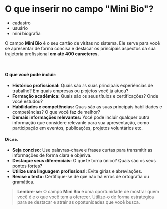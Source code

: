 # O que inserir no campo "Mini Bio"?

- cadastro
- usuário
- mini biografia

O campo **Mini Bio** é o seu cartão de visitas no sistema. Ele serve para você se apresentar de forma concisa e destacar os principais aspectos da sua trajetória profissional **em até 400 caracteres.**

&nbsp;

#### **O que você pode incluir:**

* **Histórico profissional:** Quais são as suas principais experiências de trabalho? Em quais empresas ou projetos você já atuou? 
* **Formação acadêmica:** Quais são os seus títulos e certificações? Onde você estudou? 
* **Habilidades e competências:** Quais são as suas principais habilidades e competências? O que você faz de melhor?
* **Demais informações relevantes:** Você pode incluir qualquer outra informação que considere relevante para sua apresentação, como participação em eventos, publicações, projetos voluntários etc.

#### **Dicas:**

* **Seja conciso:** Use palavras-chave e frases curtas para transmitir as informações de forma clara e objetiva.
* **Destaque seus diferenciais:** O que te torna único? Quais são os seus pontos fortes?
* **Utilize uma linguagem profissional:** Evite gírias e abreviações.
* **Revise o texto:** Certifique-se de que não há erros de ortografia ou gramática.

> **Lembre-se:** O campo **Mini Bio** é uma oportunidade de mostrar quem você é e o que você tem a oferecer. Utilize-o de forma estratégica para se destacar e atrair as oportunidades que você busca.
